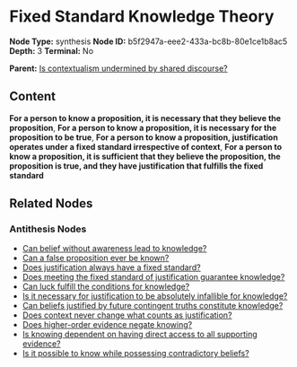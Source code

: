 # Fixed Standard Knowledge Theory

**Node Type:** synthesis
**Node ID:** b5f2947a-eee2-433a-bc8b-80e1ce1b8ac5
**Depth:** 3
**Terminal:** No

**Parent:** [Is contextualism undermined by shared discourse?](is-contextualism-undermined-by-shared-discourse-antithesis-103533f4-1042-4d56-b409-fe514981c645.md)

## Content

**For a person to know a proposition, it is necessary that they believe the proposition**, **For a person to know a proposition, it is necessary for the proposition to be true**, **For a person to know a proposition, justification operates under a fixed standard irrespective of context**, **For a person to know a proposition, it is sufficient that they believe the proposition, the proposition is true, and they have justification that fulfills the fixed standard**

## Related Nodes

### Antithesis Nodes

- [Can belief without awareness lead to knowledge?](can-belief-without-awareness-lead-to-knowledge-antithesis-8ce1e22f-a68a-4179-892a-ba7fe5c206fe.md)
- [Can a false proposition ever be known?](can-a-false-proposition-ever-be-known-antithesis-b4e71c73-1e05-4f1f-bc78-d63f0a7452cf.md)
- [Does justification always have a fixed standard?](does-justification-always-have-a-fixed-standard-antithesis-5b0b2939-fb9a-40de-ba6f-619867037d23.md)
- [Does meeting the fixed standard of justification guarantee knowledge?](does-meeting-the-fixed-standard-of-justification-guarantee-knowledge-antithesis-4236bdaa-58e1-4a2b-8fb9-2e4e068b8b87.md)
- [Can luck fulfill the conditions for knowledge?](can-luck-fulfill-the-conditions-for-knowledge-antithesis-8fc3e1c3-d854-47b0-b2a5-6b79f9683ed5.md)
- [Is it necessary for justification to be absolutely infallible for knowledge?](is-it-necessary-for-justification-to-be-absolutely-infallible-for-knowledge-antithesis-ef8d462c-a611-4cd7-9382-0c265172aeb5.md)
- [Can beliefs justified by future contingent truths constitute knowledge?](can-beliefs-justified-by-future-contingent-truths-constitute-knowledge-antithesis-7f426172-8888-4dd5-96ca-04190cbbc0a6.md)
- [Does context never change what counts as justification?](does-context-never-change-what-counts-as-justification-antithesis-4b7dd977-b0ac-41bc-b575-998bdade3823.md)
- [Does higher-order evidence negate knowing?](does-higher-order-evidence-negate-knowing-antithesis-cf06dcb4-34dc-4d32-8c36-7d45e36b60ba.md)
- [Is knowing dependent on having direct access to all supporting evidence?](is-knowing-dependent-on-having-direct-access-to-all-supporting-evidence-antithesis-81861538-0e7a-4bba-96c2-70d30132cb86.md)
- [Is it possible to know while possessing contradictory beliefs?](is-it-possible-to-know-while-possessing-contradictory-beliefs-antithesis-bd23cea1-3fc1-4b3f-a70a-82b3a4b52815.md)
